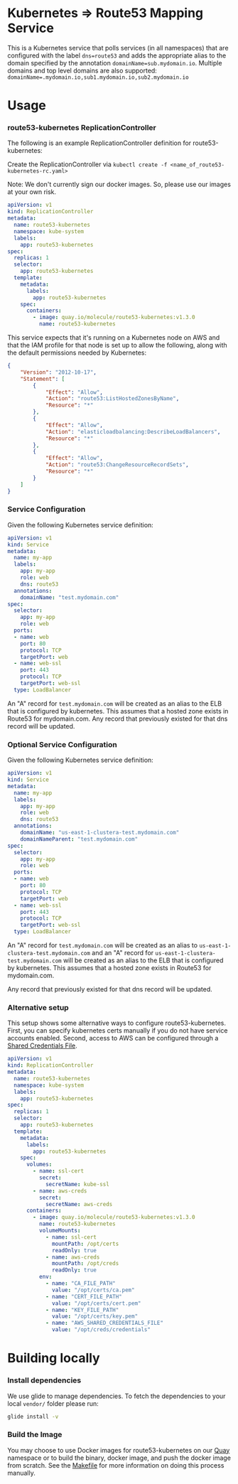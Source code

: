 # Kubernetes => Route53 Mapping Service

This is a Kubernetes service that polls services (in all namespaces) that are configured
with the label `dns=route53` and adds the appropriate alias to the domain specified by
the annotation `domainName=sub.mydomain.io`. Multiple domains and top level domains are also supported:
`domainName=.mydomain.io,sub1.mydomain.io,sub2.mydomain.io`

# Usage

### route53-kubernetes ReplicationController

The following is an example ReplicationController definition for route53-kubernetes:

Create the ReplicationController via `kubectl create -f <name_of_route53-kubernetes-rc.yaml>`

Note: We don't currently sign our docker images. So, please use our images at your own risk.

```yaml
apiVersion: v1
kind: ReplicationController
metadata:
  name: route53-kubernetes
  namespace: kube-system
  labels:
    app: route53-kubernetes
spec:
  replicas: 1
  selector:
    app: route53-kubernetes
  template:
    metadata:
      labels:
        app: route53-kubernetes
    spec:
      containers:
        - image: quay.io/molecule/route53-kubernetes:v1.3.0
          name: route53-kubernetes
```

This service expects that it's running on a Kubernetes node on AWS and that the IAM profile for
that node is set up to allow the following, along with the default permissions needed by Kubernetes:

```json
{
    "Version": "2012-10-17",
    "Statement": [
        {
            "Effect": "Allow",
            "Action": "route53:ListHostedZonesByName",
            "Resource": "*"
        },
        {
            "Effect": "Allow",
            "Action": "elasticloadbalancing:DescribeLoadBalancers",
            "Resource": "*"
        },
        {
            "Effect": "Allow",
            "Action": "route53:ChangeResourceRecordSets",
            "Resource": "*"
        }
    ]
}
```

### Service Configuration

Given the following Kubernetes service definition:

```yaml
apiVersion: v1
kind: Service
metadata:
  name: my-app
  labels:
    app: my-app
    role: web
    dns: route53
  annotations:
    domainName: "test.mydomain.com"
spec:
  selector:
    app: my-app
    role: web
  ports:
  - name: web
    port: 80
    protocol: TCP
    targetPort: web
  - name: web-ssl
    port: 443
    protocol: TCP
    targetPort: web-ssl
  type: LoadBalancer
```

An "A" record for `test.mydomain.com` will be created as an alias to the ELB that is
configured by kubernetes. This assumes that a hosted zone exists in Route53 for mydomain.com.
Any record that previously existed for that dns record will be updated.

### Optional Service Configuration

Given the following Kubernetes service definition:

```yaml
apiVersion: v1
kind: Service
metadata:
  name: my-app
  labels:
    app: my-app
    role: web
    dns: route53
  annotations:
    domainName: "us-east-1-clustera-test.mydomain.com"
    domainNameParent: "test.mydomain.com"
spec:
  selector:
    app: my-app
    role: web
  ports:
  - name: web
    port: 80
    protocol: TCP
    targetPort: web
  - name: web-ssl
    port: 443
    protocol: TCP
    targetPort: web-ssl
  type: LoadBalancer
```

An "A" record for `test.mydomain.com` will be created as an alias to `us-east-1-clustera-test.mydomain.com` and an "A" record for `us-east-1-clustera-test.mydomain.com` will be created as an alias to the ELB that is configured by kubernetes. This assumes that a hosted zone exists in Route53 for mydomain.com.

Any record that previously existed for that dns record will be updated.

### Alternative setup

This setup shows some alternative ways to configure route53-kubernetes. First, you can specify kubernetes certs manually if you do not have service accounts enabled. Second, access to AWS can be configured through a [Shared Credentials File](https://github.com/aws/aws-sdk-go/wiki/configuring-sdk).

```yaml
apiVersion: v1
kind: ReplicationController
metadata:
  name: route53-kubernetes
  namespace: kube-system
  labels:
    app: route53-kubernetes
spec:
  replicas: 1
  selector:
    app: route53-kubernetes
  template:
    metadata:
      labels:
        app: route53-kubernetes
    spec:
      volumes:
        - name: ssl-cert
          secret:
            secretName: kube-ssl
        - name: aws-creds
          secret:
            secretName: aws-creds
      containers:
        - image: quay.io/molecule/route53-kubernetes:v1.3.0
          name: route53-kubernetes
          volumeMounts:
            - name: ssl-cert
              mountPath: /opt/certs
              readOnly: true
            - name: aws-creds
              mountPath: /opt/creds
              readOnly: true
          env:
            - name: "CA_FILE_PATH"
              value: "/opt/certs/ca.pem"
            - name: "CERT_FILE_PATH"
              value: "/opt/certs/cert.pem"
            - name: "KEY_FILE_PATH"
              value: "/opt/certs/key.pem"
            - name: "AWS_SHARED_CREDENTIALS_FILE"
              value: "/opt/creds/credentials"
```

# Building locally

### Install dependencies

We use glide to manage dependencies. To fetch the dependencies to your local `vendor/` folder please run:
```bash
glide install -v
```

### Build the Image

You may choose to use Docker images for route53-kubernetes on our [Quay](https://quay.io/repository/molecule/route53-kubernetes?tab=tags) namespace or to build the binary, docker image, and push the docker image from scratch. See the [Makefile](https://github.com/wearemolecule/route53-kubernetes/blob/master/Makefile) for more information on doing this process manually.
